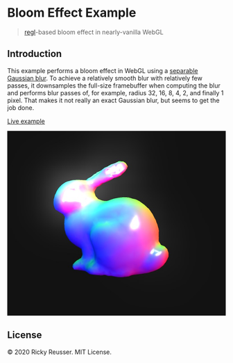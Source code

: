 # Bloom Effect Example

> [regl](https://github.com/regl-project/regl)-based bloom effect in nearly-vanilla WebGL

## Introduction

This example performs a bloom effect in WebGL using a [separable Gaussian blur](https://github.com/Jam3/glsl-fast-gaussian-blur). To achieve a relatively smooth blur with relatively few passes, it downsamples the full-size framebuffer when computing the blur and performs blur passes of, for example, radius 32, 16, 8, 4, 2, and finally 1 pixel. That makes it not really an exact Gaussian blur, but seems to get the job done.

[Live example](https://rreusser.github.io/bloom-effect-example/)

![bloom](./docs/bloom.jpg)

## License

&copy; 2020 Ricky Reusser. MIT License.
